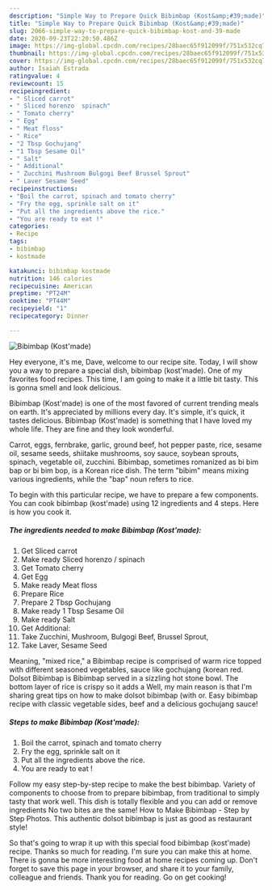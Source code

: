 ```yaml
---
description: "Simple Way to Prepare Quick Bibimbap (Kost&amp;#39;made)"
title: "Simple Way to Prepare Quick Bibimbap (Kost&amp;#39;made)"
slug: 2066-simple-way-to-prepare-quick-bibimbap-kost-and-39-made
date: 2020-09-23T22:20:50.486Z
image: https://img-global.cpcdn.com/recipes/28baec65f912099f/751x532cq70/bibimbap-kostmade-recipe-main-photo.jpg
thumbnail: https://img-global.cpcdn.com/recipes/28baec65f912099f/751x532cq70/bibimbap-kostmade-recipe-main-photo.jpg
cover: https://img-global.cpcdn.com/recipes/28baec65f912099f/751x532cq70/bibimbap-kostmade-recipe-main-photo.jpg
author: Isaiah Estrada
ratingvalue: 4
reviewcount: 15
recipeingredient:
- " Sliced carrot"
- " Sliced horenzo  spinach"
- " Tomato cherry"
- " Egg"
- " Meat floss"
- " Rice"
- "2 Tbsp Gochujang"
- "1 Tbsp Sesame Oil"
- " Salt"
- " Additional"
- " Zucchini Mushroom Bulgogi Beef Brussel Sprout"
- " Laver Sesame Seed"
recipeinstructions:
- "Boil the carrot, spinach and tomato cherry"
- "Fry the egg, sprinkle salt on it"
- "Put all the ingredients above the rice."
- "You are ready to eat !"
categories:
- Recipe
tags:
- bibimbap
- kostmade

katakunci: bibimbap kostmade 
nutrition: 146 calories
recipecuisine: American
preptime: "PT24M"
cooktime: "PT44M"
recipeyield: "1"
recipecategory: Dinner

---
```



![Bibimbap (Kost&#39;made)](https://img-global.cpcdn.com/recipes/28baec65f912099f/751x532cq70/bibimbap-kostmade-recipe-main-photo.jpg)

Hey everyone, it's me, Dave, welcome to our recipe site. Today, I will show you a way to prepare a special dish, bibimbap (kost&#39;made). One of my favorites food recipes. This time, I am going to make it a little bit tasty. This is gonna smell and look delicious.

Bibimbap (Kost&#39;made) is one of the most favored of current trending meals on earth. It's appreciated by millions every day. It's simple, it's quick, it tastes delicious. Bibimbap (Kost&#39;made) is something that I have loved my whole life. They are fine and they look wonderful.

Carrot, eggs, fernbrake, garlic, ground beef, hot pepper paste, rice, sesame oil, sesame seeds, shiitake mushrooms, soy sauce, soybean sprouts, spinach, vegetable oil, zucchini. Bibimbap, sometimes romanized as bi bim bap or bi bim bop, is a Korean rice dish. The term &#34;bibim&#34; means mixing various ingredients, while the &#34;bap&#34; noun refers to rice.


To begin with this particular recipe, we have to prepare a few components. You can cook bibimbap (kost&#39;made) using 12 ingredients and 4 steps. Here is how you cook it.

<!--inarticleads1-->

##### The ingredients needed to make Bibimbap (Kost&#39;made):

1. Get  Sliced carrot
1. Make ready  Sliced horenzo / spinach
1. Get  Tomato cherry
1. Get  Egg
1. Make ready  Meat floss
1. Prepare  Rice
1. Prepare 2 Tbsp Gochujang
1. Make ready 1 Tbsp Sesame Oil
1. Make ready  Salt
1. Get  Additional:
1. Take  Zucchini, Mushroom, Bulgogi Beef, Brussel Sprout,
1. Take  Laver, Sesame Seed


Meaning, &#34;mixed rice,&#34; a Bibimbap recipe is comprised of warm rice topped with different seasoned vegetables, sauce like gochujang (korean red. Dolsot Bibimbap is Bibimbap served in a sizzling hot stone bowl. The bottom layer of rice is crispy so it adds a Well, my main reason is that I&#39;m sharing great tips on how to make dolsot bibimbap (with or. Easy bibimbap recipe with classic vegetable sides, beef and a delicious gochujang sauce! 

<!--inarticleads2-->

##### Steps to make Bibimbap (Kost&#39;made):

1. Boil the carrot, spinach and tomato cherry
1. Fry the egg, sprinkle salt on it
1. Put all the ingredients above the rice.
1. You are ready to eat !


Follow my easy step-by-step recipe to make the best bibimbap. Variety of components to choose from to prepare bibimbap, from traditional to simply tasty that work well. This dish is totally flexible and you can add or remove ingredients No two bites are the same! How to Make Bibimbap - Step by Step Photos. This authentic dolsot bibimbap is just as good as restaurant style! 

So that's going to wrap it up with this special food bibimbap (kost&#39;made) recipe. Thanks so much for reading. I'm sure you can make this at home. There is gonna be more interesting food at home recipes coming up. Don't forget to save this page in your browser, and share it to your family, colleague and friends. Thank you for reading. Go on get cooking!
